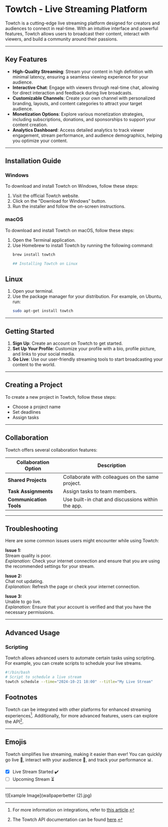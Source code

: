 # Towtch - Live Streaming Platform

Towtch is a cutting-edge live streaming platform designed for creators and audiences to connect in real-time. With an intuitive interface and powerful features, Towtch allows users to broadcast their content, interact with viewers, and build a community around their passions.

---

## Key Features

- **High-Quality Streaming**: Stream your content in high definition with minimal latency, ensuring a seamless viewing experience for your audience.
- **Interactive Chat**: Engage with viewers through real-time chat, allowing for direct interaction and feedback during live broadcasts.
- **Customizable Channels**: Create your own channel with personalized branding, layouts, and content categories to attract your target audience.
- **Monetization Options**: Explore various monetization strategies, including subscriptions, donations, and sponsorships to support your content creation.
- **Analytics Dashboard**: Access detailed analytics to track viewer engagement, stream performance, and audience demographics, helping you optimize your content.

---
## Installation Guide

### Windows
To download and install Towtch on Windows, follow these steps:
1. Visit the official Towtch website.
2. Click on the "Download for Windows" button.
3. Run the installer and follow the on-screen instructions.

### macOS
To download and install Towtch on macOS, follow these steps:
1. Open the Terminal application.
2. Use Homebrew to install Towtch by running the following command:
   ```bash
   brew install towtch

   ## Installing Towtch on Linux

## Linux

1. Open your terminal.
2. Use the package manager for your distribution. For example, on Ubuntu, run:
   ```bash
   sudo apt-get install towtch

___

## Getting Started

1. **Sign Up**: Create an account on Towtch to get started.
2. **Set Up Your Profile**: Customize your profile with a bio, profile picture, and links to your social media.
3. **Go Live**: Use our user-friendly streaming tools to start broadcasting your content to the world.

---
## Creating a Project
To create a new project in Towtch, follow these steps:

- Choose a project name
- Set deadlines
- Assign tasks

---

## Collaboration
Towtch offers several collaboration features:

| **Collaboration Option**   | **Description**                                   |
|----------------------------|---------------------------------------------------|
| **Shared Projects**        | Collaborate with colleagues on the same project.   |
| **Task Assignments**       | Assign tasks to team members.                      |
| **Communication Tools**    | Use built-in chat and discussions within the app.  |

---

## Troubleshooting

Here are some common issues users might encounter while using Towtch:

**Issue 1:**  
Stream quality is poor.  
*Explanation:* Check your internet connection and ensure that you are using the recommended settings for your stream.

**Issue 2:**  
Chat not updating.  
*Explanation:* Refresh the page or check your internet connection.

**Issue 3:**  
Unable to go live.  
*Explanation:* Ensure that your account is verified and that you have the necessary permissions.

---

## Advanced Usage

### Scripting

Towtch allows advanced users to automate certain tasks using scripting. For example, you can create scripts to schedule your live streams.

```bash
#!/bin/bash
# Script to schedule a live stream
towtch schedule --time="2024-10-21 18:00" --title="My Live Stream"
```
## Footnotes

Towtch can be integrated with other platforms for enhanced streaming experiences[^1]. Additionally, for more advanced features, users can explore the API[^2].

[^1]: For more information on integrations, refer to [this article](https://towtch.com/integrations).
[^2]: The Towtch API documentation can be found [here](https://towtchapi.com).

---

## Emojis

Towtch simplifies live streaming, making it easier than ever! You can quickly go live 🎥, interact with your audience 👥, and track your performance 📊.

- [x] Live Stream Started ✔️
- [ ] Upcoming Stream ⏳

---
![Example Image](wallpaperbetter (2).jpg)
